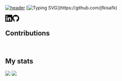 [![header](https://capsule-render.vercel.app/api?type=waving&height=150&color=3239FB&textBg=false&section=header)](https://github.com/jfkisafk)
[![Typing SVG](https://readme-typing-svg.demolab.com?font=SF+Mono&size=25&pause=1000&color=FF8D93&random=false&width=435&lines=Hi!+%F0%9F%91%8B;My+name+is+stelo.)](https://github.com/jfkisafk)

<a href="https://www.linkedin.com/in/stelo" target="_blank">
	<picture>
	  <source media="(prefers-color-scheme: dark)" srcset="./icons/dark/linkedin.svg" width="22" align="left">
	  <img src="./icons/light/linkedin.svg" width="22" align="left">
	</picture>
</a>
<a href="https://www.github.com/jfkisafk" target="_blank">
	<picture>
	  <source media="(prefers-color-scheme: dark)" srcset="./icons/dark/github.svg" width="22" align="left">
	  <img src="icons/light/github.svg" width="22" align="left">
	</picture>
</a>
<br />

## Contributions

<a title="Install alpaca-trading Raycast Extension" href="https://www.raycast.com/stelo/alpaca-trading"><img src="https://www.raycast.com/stelo/alpaca-trading/install_button@2x.png?v=1.1" height="64" alt="" style="height: 64px;"></a>
<a title="Install aws Raycast Extension" href="https://www.raycast.com/Falcon/aws"><img src="https://www.raycast.com/Falcon/aws/install_button@2x.png?v=1.1" height="64" alt="" style="height: 64px;"></a>
<a title="Install linear Raycast Extension" href="https://www.raycast.com/linear/linear"><img src="https://www.raycast.com/linear/linear/install_button@2x.png?v=1.1" height="64" alt="" style="height: 64px;"></a>

## My stats
[![](https://gitstats.stelo.me/api/top-langs/?username=jfkisafk&theme=tokyonight&bg_color=00000000&layout=compact&langs_count=10&hide_title=true&hide_border=true&role=OWNER,COLLABORATOR)](https://github.com/jfkisafk)
[![](https://gitstats.stelo.me/api/?username=jfkisafk&theme=tokyonight&bg_color=00000000&show_icons=true&count_private=true&hide_title=true&rank_icon=github&line_height=28&hide_border=true&role=OWNER,COLLABORATOR&hide=stars,contribs)](https://github.com/jfkisafk)
